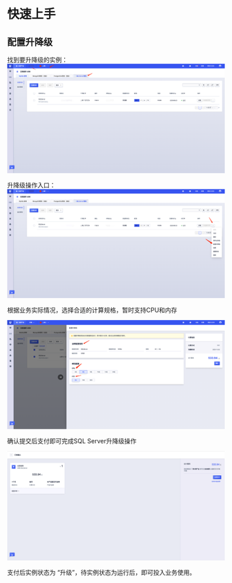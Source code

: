 # 快速上手

## 配置升降级

找到要升降级的实例：
![image](/images/resize_instance.png)

升降级操作入口：
![image](/images/resize_1.png)

根据业务实际情况，选择合适的计算规格，暂时支持CPU和内存

![image](/images/resize_2.png)

确认提交后支付即可完成SQL Server升降级操作

![image](/images/resize_3.png)

支付后实例状态为 “升级”，待实例状态为运行后，即可投入业务使用。

